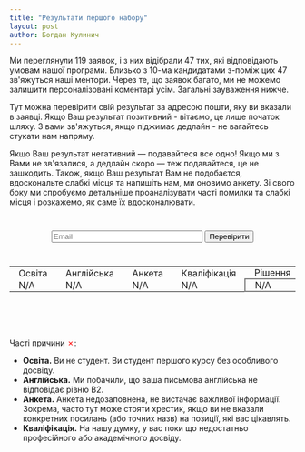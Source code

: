 ```yaml
---
title: "Результати першого набору"
layout: post
author: Богдан Кулинич
---
```


Ми переглянули 119 заявок, і з них відібрали 47 тих, які відповідають умовам нашої програми. Близько з 10-ма кандидатами з-поміж цих 47 зв'яжуться наші ментори. Через те, що заявок багато, ми не можемо залишити персоналізовані коментарі усім. Загальні зауваження нижче.

Тут можна перевірити свій результат за адресою пошти, яку ви вказали в заявці. Якщо Ваш результат позитивний - вітаємо, це лише початок шляху. З вами зв'яжуться, якщо піджимає дедлайн - не вагайтесь стукати нам напряму.

Якщо Ваш результат негативний — подавайтеся все одно! Якщо ми з Вами не зв'язалися, а дедлайн скоро — теж подавайтеся, це не зашкодить. Також, якщо Ваш результат Вам не подобаєтся, вдоскональте слабкі місця та напишіть нам, ми оновимо анкету. Зі свого боку ми спробуємо детальніше проаналізувати часті помилки та слабкі місця і розкажемо, як саме їх вдосконалювати.


<style>
#ui-box {
  text-align: center;
  width: 100%;
  margin-top: 3em;
}

#email {
  width: 20em;
}

#result-box {
  margin-top: 0 1em;
  min-height: 10em;
}

#result-box table {
  margin: 0 auto;
}

#result-box td {
  padding: 0 1em;
}

#msg-box {
  text-align: center;
  margin-top: 1em;
  height: 2em;
}

#eligibility {
  border: 2px solid grey;
}

.good {
  color: green;
}

.bad {
  color: red;
}
</style>

<form id="ui-box" onsubmit="event.preventDefault(); return check_email();">
  <input type="text" placeholder="Email" id="email">
  <input type="submit" value="Перевірити">
</form>

<div id="result-box">
  <div id="msg-box">
  </div>

  <table>
    <tr>
      <td>Освіта</td>
      <td>Англійська</td>
      <td>Aнкета</td>
      <td>Кваліфікація</td>
      <td>Рішення</td>
    </tr>
    <tr>
      <td id="education">N/A</td>
      <td id="language">N/A</td>
      <td id="completeness">N/A</td>
      <td id="qualification">N/A</td>
      <td id="eligibility">N/A</td>
    </tr>
  </table>
</div>



Часті причини <span class="bad">✗</span>:

- **Освіта.** Ви не студент. Ви студент першого курсу без особливого досвіду.
- **Aнглійська.** Ми побачили, що ваша письмова англійська не відповідає рівню B2.
- **Анкета.** Анкета недозаповнена, не вистачає важливої інформації. Зокрема, часто тут може стояти хрестик, якщо ви не вказали конкретних посилань (або точних назв) на позиції, які ваc цікавлять.
- **Кваліфікація.** На нашу думку, у вас поки що недостатньо професійного або академічного досвіду.


<script src="https://cdnjs.cloudflare.com/ajax/libs/sjcl/1.0.6/sjcl.min.js"></script>
<script>
var data = {{ site.data.pseudonymized_28112016 | jsonify }};
var $ = function( id ) { return document.getElementById( id ); };

function check_email() {
  var el = $('email');
  var email = el.value;
  console.log(email);

  var bitArray = sjcl.hash.sha256.hash(email);
  var email_hash = sjcl.codec.hex.fromBits(bitArray);

  render_response(data[email_hash]);
}

var yes_template = '<span class="good">✓</span>';
var no_template = '<span class="bad">✗</span>';
var found_template = 'Знайдено.';
var notfound_template = '<span class="bad">Не знайдено.</span>'

function render_response(item) {
  keys = ['education', 'language', 'completeness', 'qualification', 'eligibility'];
  for (var i = 0; i < keys.length; ++i) {
    var key = keys[i];
    if (item) {
      $(key).innerHTML = item[key] ? yes_template : no_template;
    } else {
      $(key).innerHTML = 'N/A'
    }
  }

  if (!item) {
    $('msg-box').innerHTML = notfound_template;
  } else {
    $('msg-box').innerHTML = found_template;
  }
}
</script>


